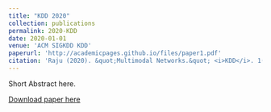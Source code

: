 ```yaml
---
title: "KDD 2020"
collection: publications
permalink: 2020-KDD
date: 2020-01-01
venue: 'ACM SIGKDD KDD'
paperurl: 'http://academicpages.github.io/files/paper1.pdf'
citation: 'Raju (2020). &quot;Multimodal Networks.&quot; <i>KDD</i>. 1(2).'
---
```

Short Abstract here.

[Download paper here](http://academicpages.github.io/files/paper1.pdf)
